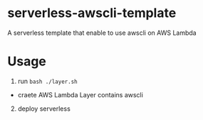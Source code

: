 # serverless-awscli-template

A serverless template that enable to use awscli on AWS Lambda

# Usage

1. run `bash ./layer.sh`
  - craete AWS Lambda Layer contains awscli
2. deploy serverless
